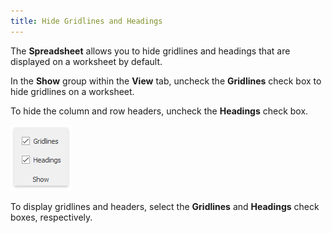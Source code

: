 ```yaml
---
title: Hide Gridlines and Headings
---
```

The **Spreadsheet** allows you to hide gridlines and headings that are displayed on a worksheet by default.

In the **Show** group within the **View** tab, uncheck the **Gridlines** check box to hide gridlines on a worksheet.

To hide the column and row headers, uncheck the **Headings** check box.

![HideGridlines.png](../../../images/Img21232.png)

To display gridlines and headers, select the **Gridlines** and **Headings** check boxes, respectively.